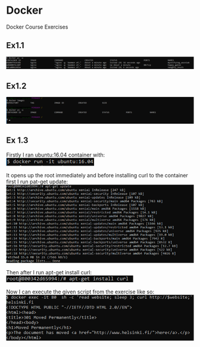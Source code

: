 # Docker
Docker Course Exercises

## Ex1.1
![1.1](https://github.com/kettroni/Docker/blob/master/Exercise1/ex1_1.png "Exercise 1.1")

## Ex1.2
![1.2](https://github.com/kettroni/Docker/blob/master/Exercise1/ex1_2.png "Exercise 1.2")

## Ex 1.3
Firstly I ran ubuntu:16.04 container with:
![1.3p1](https://github.com/kettroni/Docker/blob/master/Exercise1/ex1_3p1.png "Exercise 1.3p1")

It opens up the root immediately and before installing curl to the container first I run pat-get update:
![1.3p2](https://github.com/kettroni/Docker/blob/master/Exercise1/ex1_3p2.png "Exercise 1.3p2")

Then after I run apt-get install curl:
![1.3p3](https://github.com/kettroni/Docker/blob/master/Exercise1/ex1_3p3.png "Exercise 1.3p3")

Now I can execute the given script from the exercise like so:
![1.3p4](https://github.com/kettroni/Docker/blob/master/Exercise1/ex1_3p4.png "Exercise 1.3p4")
